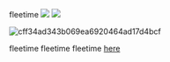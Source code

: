 fleetime 
[![](https://img.shields.io/badge/-@fleetimee-%231DA1F2?style=flat-square&logo=twitter&logoColor=ffffff)](https://twitter.com/fleetimee)
[![](https://img.shields.io/badge/-@fleetimee-%23181717?style=flat-square&logo=github)](https://github.com/fleetimee)


![cff34ad343b069ea6920464ad17d4bcf](https://user-images.githubusercontent.com/45744788/142763915-e51e42f6-9372-4aaa-a0b9-1fe543cc46fc.jpg)


fleetime fleetime fleetime [here](https://fleetime.my.id)

<!-- <img align="right" src="https://github-readme-stats.vercel.app/api/top-langs/?username=fleetimee&theme=dracula&layout=compact"> -->



